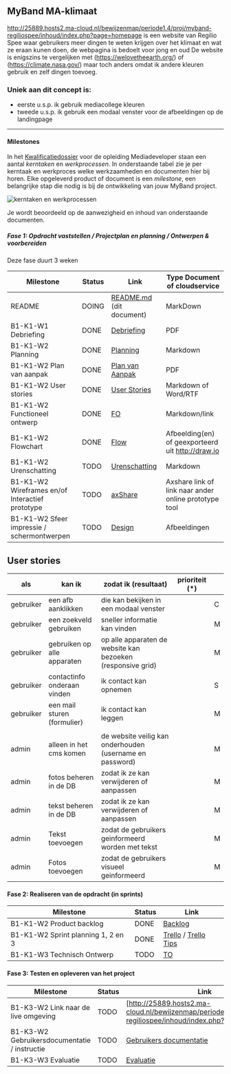 ## MyBand MA-klimaat

http://25889.hosts2.ma-cloud.nl/bewijzenmap/periode1.4/proj/myband-regiliospee/inhoud/index.php?page=homepage is een website van Regilio Spee waar gebruikers meer dingen te weten krijgen over het klimaat en wat ze eraan kunen doen, de webpagina is bedoelt voor jong en oud
De website is enigszins te vergelijken met (https://welovetheearth.org/) of (https://climate.nasa.gov/) maar toch anders omdat ik andere kleuren gebruik en zelf dingen toevoeg.

### Uniek aan dit concept is:

- eerste u.s.p. ik gebruik mediacollege kleuren
- tweede u.s.p. ik gebruik een modaal venster voor de afbeeldingen op de landingpage

---

#### Milestones

In het [Kwalificatiedossier] voor de opleiding Mediadeveloper staan een aantal _kerntaken_ en _werkprocessen_.
In onderstaande tabel zie je per kerntaak en werkproces welke werkzaamheden en documenten hier bij horen.
Elke opgeleverd product of document is een _milestone_, een belangrijke stap die nodig is bij de ontwikkeling van jouw MyBand project.

![kerntaken en werkprocessen](doc/images/kd_taken_processen.png)

Je wordt beoordeeld op de aanwezigheid en inhoud van onderstaande documenten.

##### Fase 1: Opdracht vaststellen / Projectplan en planning / Ontwerpen & voorbereiden

Deze fase duurt 3 weken

| Milestone                                       | Status | Link                       | Type Document of cloudservice                         |
| ----------------------------------------------- | ------ | -------------------------- | ----------------------------------------------------- |
| README                                          | DOING  | [README.md] (dit document) | MarkDown                                              |
| B1-K1-W1 Debriefing                             | DONE   | [Debriefing]               | PDF                                                   |
| B1-K1-W2 Planning                               | DONE   | [Planning]                 | Markdown                                              |
| B1-K1-W2 Plan van aanpak                        | DONE   | [Plan van Aanpak]          | PDF                                                   |
| B1-K1-W2 User stories                           | DONE   | [User Stories]             | Markdown of Word/RTF                                  |
| B1-K1-W2 Functioneel ontwerp                    | DONE   | [FO]                       | Markdown/link                                         |
| B1-K1-W2 Flowchart                              | DONE   | [Flow]                     | Afbeelding(en) of geexporteerd uit http://draw.io     |
| B1-K1-W2 Urenschatting                          | TODO   | [Urenschatting]            | Markdown                                              |
| B1-K1-W2 Wireframes en/of Interactief prototype | TODO   | [axShare]                  | Axshare link of link naar ander online prototype tool |
| B1-K1-W2 Sfeer impressie / schermontwerpen      | TODO   | [Design]                   | Afbeeldingen                                          |

[kwalificatiedossier]: https://kwalificaties.s-bb.nl/Handlers/DocumentLibrary.ashx?id=276758
[readme.md]: https://github.com/JouwGithubNaam/myband/blob/master/README.md
[debriefing]: https://github.com/RegilioSpee/MyBand-Starter/blob/master/doc/fase-1/DEBRIEFING.pdf
[planning]: https://github.com/RegilioSpee/MyBand-Starter/blob/master/doc/fase-1/planning.md
[plan van aanpak]: https://github.com/RegilioSpee/MyBand-Starter/blob/master/doc/fase-1/plan-van-aanpak-my-band-kliMAat.pdf
[user stories]: https://github.com/RegilioSpee/MyBand-Starter/blob/master/doc/fase-1/backlog-userstories-wireframe.pdf

## User stories

| als       | kan ik                      | zodat ik (resultaat)                                        | prioriteit (\*) |     |
| --------- | --------------------------- | ----------------------------------------------------------- | --------------- | --- |
| gebruiker | een afb aanklikken          | die kan bekijken in een modaal venster                      |                 | C   |
| gebruiker | een zoekveld gebruiken      | sneller informatie kan vinden                               |                 | M   |
| gebruiker | gebruiken op alle apparaten | op alle apparaten de website kan bezoeken (responsive grid) |                 | M   |
| gebruiker | contactinfo onderaan vinden | ik contact kan opnemen                                      |                 | S   |
| gebruiker | een mail sturen (formulier) | ik contact kan leggen                                       |                 | M   |
|           |                             |                                                             |                 |     |
| admin     | alleen in het cms komen     | de website veilig kan onderhouden (username en password)    |                 | M   |
| admin     | fotos beheren in de DB      | zodat ik ze kan verwijderen of aanpassen                    |                 | M   |
| admin     | tekst beheren in de DB      | zodat ik ze kan verwijderen of aanpassen                    |                 | M   |
| admin     | Tekst toevoegen             | zodat de gebruikers geinformeerd worden met tekst           |                 | M   |
| admin     | Fotos toevoegen             | zodat de gebruikers visueel geinformeerd                    |                 | M   |

[design]: doc/fase-1/design/design.md/
[fo]: /doc/fase-1/functioneel-ontwerp
[flow]: doc/fase-1/flowchart.png
[urenschatting]: doc/fase-1/urenschatting.md
[axshare]: http://w2d1bw.axshare.com/

#### Fase 2: Realiseren van de opdracht (in sprints)

| Milestone                          | Status | Link                     |
| ---------------------------------- | ------ | ------------------------ |
| B1-K1-W2 Product backlog           | DONE   | [Backlog]                | https://trello.com/b/nLCetBiP/proj-planning-myband |  |
| B1-K1-W2 Sprint planning 1, 2 en 3 | DONE   | [Trello] / [Trello Tips] | https://trello.com/b/nLCetBiP/proj-planning-myband |  |
| B1-K1-W3 Technisch Ontwerp         | TODO   | [TO]                     | Markdown of Word/RTF |  |

[backlog]: https://github.com/RegilioSpee/MyBand-Starter/blob/master/doc/fase-1/backlog-userstories-wireframe.pdf
[to]: /doc/fase-2/technisch-ontwerp.md
[trello]: https://trello.com/b/nLCetBiP/proj-planning-myband
[trello tips]: https://blog.trello.com/how-to-scrum-and-trello-for-teams-at-work

#### Fase 3: Testen en opleveren van het project

| Milestone                                    | Status | Link                               |
| -------------------------------------------- | ------ | ---------------------------------- |
| B1-K3-W2 Link naar de live omgeving          | TODO   | [http://25889.hosts2.ma-cloud.nl/bewijzenmap/periode1.4/proj/myband-regiliospee/inhoud/index.php?page=homepage] |
| B1-K3-W2 Gebruikersdocumentatie / instructie | TODO   | [Gebruikers documentatie]          |
| B1-K3-W3 Evaluatie                           | TODO   | [Evaluatie]                        |

[gebruikers documentatie]: doc/fase-3/gebruikersdocumentatie.md
[evaluatie]: doc/fase-3/evaluatie.md
